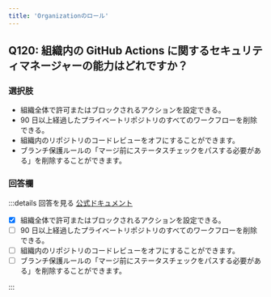 ```yaml
---
title: 'Organizationのロール'
---
```


## Q120: 組織内の GitHub Actions に関するセキュリティマネージャーの能力はどれですか？

### 選択肢

- 組織全体で許可またはブロックされるアクションを設定できる。
- 90 日以上経過したプライベートリポジトリのすべてのワークフローを削除できる。
- 組織内のリポジトリのコードレビューをオフにすることができます。
- ブランチ保護ルールの「マージ前にステータスチェックをパスする必要がある」を削除することができます。

### 回答欄

:::details 回答を見る
[公式ドキュメント](https://docs.github.com/ja/organizations/managing-peoples-access-to-your-organization-with-roles/roles-in-an-organization)

- [x] 組織全体で許可またはブロックされるアクションを設定できる。
- [ ] 90 日以上経過したプライベートリポジトリのすべてのワークフローを削除できる。
- [ ] 組織内のリポジトリのコードレビューをオフにすることができます。
- [ ] ブランチ保護ルールの「マージ前にステータスチェックをパスする必要がある」を削除することができます。

:::

